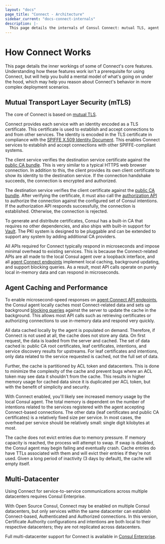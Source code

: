 ```yaml
---
layout: "docs"
page_title: "Connect - Architecture"
sidebar_current: "docs-connect-internals"
description: |-
  This page details the internals of Consul Connect: mutual TLS, agent caching and performance, and multi-datacenter Enterprise functionality.
---
```


# How Connect Works

This page details the inner workings of some of Connect's core features.
Understanding how these features work isn't a prerequisite for using Connect,
but will help you build a mental model of what's going on under the hood, which
may help you reason about Connect's behavior in more complex deployment
scenarios.

## Mutual Transport Layer Security (mTLS)

The core of Connect is based on [mutual TLS](https://en.wikipedia.org/wiki/Mutual_authentication).

Connect provides each service with an identity encoded as a TLS certificate.
This certificate is used to establish and accept connections to and from other
services. The identity is encoded in the TLS certificate in compliance with
the [SPIFFE X.509 Identity Document](https://github.com/spiffe/spiffe/blob/master/standards/X509-SVID.md).
This enables Connect services to establish and accept connections with
other SPIFFE-compliant systems.

The client service verifies the destination service certificate
against the [public CA bundle](/api/connect/ca.html#list-ca-root-certificates).
This is very similar to a typical HTTPS web browser connection. In addition
to this, the client provides its own client certificate to show its
identity to the destination service. If the connection handshake succeeds,
the connection is encrypted and authorized.

The destination service verifies the client certificate
against the [public CA bundle](/api/connect/ca.html#list-ca-root-certificates).
After verifying the certificate, it must also call the
[authorization API](/api/agent/connect.html#authorize) to authorize
the connection against the configured set of Consul intentions.
If the authorization API responds successfully, the connection is established.
Otherwise, the connection is rejected.

To generate and distribute certificates, Consul has a built-in CA that
requires no other dependencies, and
also ships with built-in support for [Vault](/docs/connect/ca/vault.html). The PKI system is designed to be pluggable
and can be extended to support any system by adding additional CA providers.

All APIs required for Connect typically respond in microseconds and impose
minimal overhead to existing services. This is because the Connect-related
APIs are all made to the local Consul agent over a loopback interface, and all
[agent Connect endpoints](/api/agent/connect.html) implement
local caching, background updating, and support blocking queries. As a result,
most API calls operate on purely local in-memory data and can respond
in microseconds.

## Agent Caching and Performance

To enable microsecond-speed responses on
[agent Connect API endpoints](/api/agent/connect.html), the Consul agent
locally caches most Connect-related data and sets up background
[blocking queries](/api/features/blocking.html) against the server
to update the cache in the background. This allows most API calls such
as retrieving certificates or authorizing connections to use in-memory
data and respond very quickly.

All data cached locally by the agent is populated on demand. Therefore, if
Connect is not used at all, the cache does not store any data. On first request,
the data is loaded from the server and cached. The set of data cached is: public
CA root certificates, leaf certificates, intentions, and service discovery
results for upstreams. For leaf certificates and intentions, only data related
to the service requested is cached, not the full set of data.

Further, the cache is partitioned by ACL token and datacenters. This is done
to minimize the complexity of the cache and prevent bugs where an ACL token
may see data it shouldn't from the cache. This results in higher memory usage
for cached data since it is duplicated per ACL token, but with the benefit
of simplicity and security.

With Connect enabled, you'll likely see increased memory usage by the
local Consul agent. The total memory is dependent on the number of intentions
related to the services registered with the agent accepting Connect-based
connections. The other data (leaf certificates and public CA certificates)
is a relatively fixed size per service. In most cases, the overhead per
service should be relatively small: single digit kilobytes at most.

The cache does not evict entries due to memory pressure. If memory capacity
is reached, the process will attempt to swap. If swap is disabled, the Consul
agent may begin failing and eventually crash. Cache entries do have TTLs
associated with them and will evict their entries if they're not used. Given
a long period of inactivity (3 days by default), the cache will empty itself.

## Multi-Datacenter

Using Connect for service-to-service communications across multiple datacenters
requires Consul Enterprise.

With Open Source Consul, Connect may be enabled on multiple Consul datacenters,
but only services within the same datacenter can establish Connect-based,
Authenticated and Authorized connections. In this version, Certificate Authority
configurations and intentions are both local to their respective datacenters;
they are not replicated across datacenters.

Full multi-datacenter support for Connect is available in
[Consul Enterprise](/docs/enterprise/connect-multi-datacenter/index.html).
